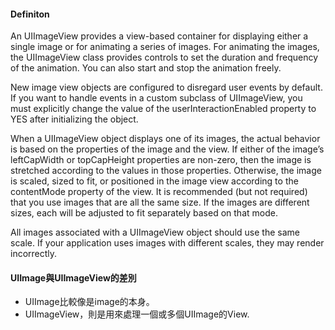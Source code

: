 #### Definiton

An UIImageView provides a view-based container for displaying either a single image or for animating a series of images. For animating the images, the UIImageView class provides controls to set the duration and frequency of the animation. You can also start and stop the animation freely.

New image view objects are configured to disregard user events by default. If you want to handle events in a custom subclass of UIImageView, you must explicitly change the value of the userInteractionEnabled property to YES after initializing the object.

When a UIImageView object displays one of its images, the actual behavior is based on the properties of the image and the view. If either of the image’s leftCapWidth or topCapHeight properties are non-zero, then the image is stretched according to the values in those properties. Otherwise, the image is scaled, sized to fit, or positioned in the image view according to the contentMode property of the view. It is recommended (but not required) that you use images that are all the same size. If the images are different sizes, each will be adjusted to fit separately based on that mode.

All images associated with a UIImageView object should use the same scale. If your application uses images with different scales, they may render incorrectly.

#### UIImage與UIImageView的差別
- UIImage比較像是image的本身。
- UIImageView，則是用來處理一個或多個UIImage的View.
